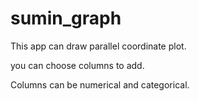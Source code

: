 # sumin_graph

This app can draw parallel coordinate plot.

you can choose columns to add.

Columns can be numerical and categorical.
